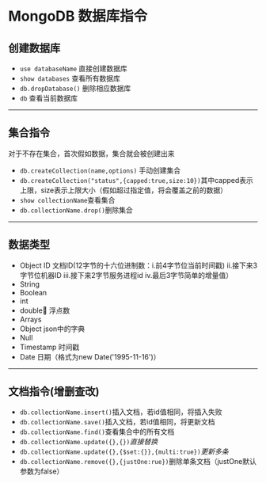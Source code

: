 # MongoDB 数据库指令
## 创建数据库
- `use databaseName`    直接创建数据库
- `show databases`      查看所有数据库
- `db.dropDatabase()`   删除相应数据库
- `db`                  查看当前数据库
---
## 集合指令
对于不存在集合，首次假如数据，集合就会被创建出来
- `db.createCollection(name,options)` 手动创建集合
- `db.createCollection("status",{capped:true,size:10})`其中capped表示上限，size表示上限大小（假如超过指定值，将会覆盖之前的数据）
- `show collectionName`查看集合
- `db.collectionName.drop()`删除集合
---
## 数据类型
- Object ID 文档ID(12字节的十六位进制数：i.前4字节位当前时间戳) ii.接下来3字节位机器ID iii.接下来2字节服务进程id iv.最后3字节简单的增量值）
- String
- Boolean
- int
- double 浮点数
- Arrays
- Object json中的字典
- Null
- Timestamp 时间戳
- Date 日期（格式为new Date('1995-11-16')）
---
## 文档指令(增删查改)
- `db.collectionName.insert()`插入文档，若id值相同，将插入失败
- `db.collectionName.save()`插入文档，若id值相同，将更新文档
- `db.collectionName.find()`查看集合中的所有文档
- `db.collectionName.update({},{})`*直接替换*
- `db.collectionName.update({},{$set:{}},{multi:true})`*更新多条*
- `db.collectionName.remove({},{justOne:rue})`删除单条文档（justOne默认参数为false）
